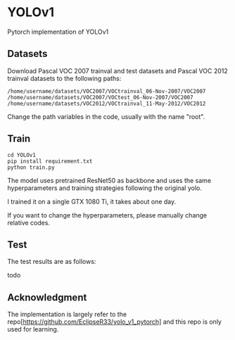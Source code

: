 # YOLOv1
Pytorch implementation of YOLOv1

## Datasets
Download Pascal VOC 2007 trainval and test datasets and Pascal VOC 2012 trainval datasets to the following paths:
```
/home/username/datasets/VOC2007/VOCtrainval_06-Nov-2007/VOC2007
/home/username/datasets/VOC2007/VOCtest_06-Nov-2007/VOC2007
/home/username/datasets/VOC2012/VOCtrainval_11-May-2012/VOC2012
```
Change the path variables in the code, usually with the name "root".

## Train
```
cd YOLOv1
pip install requirement.txt
python train.py
```
The model uses pretrained ResNet50 as backbone and uses the same hyperparameters and training strategies following the original yolo.

I trained it on a single GTX 1080 Ti, it takes about one day. 

If you want to change the hyperparameters, please manually change relative codes.

## Test
The test results are as follows:

todo

## Acknowledgment
The implementation is largely refer to the repo[https://github.com/EclipseR33/yolo_v1_pytorch] and this repo is only used for learning.